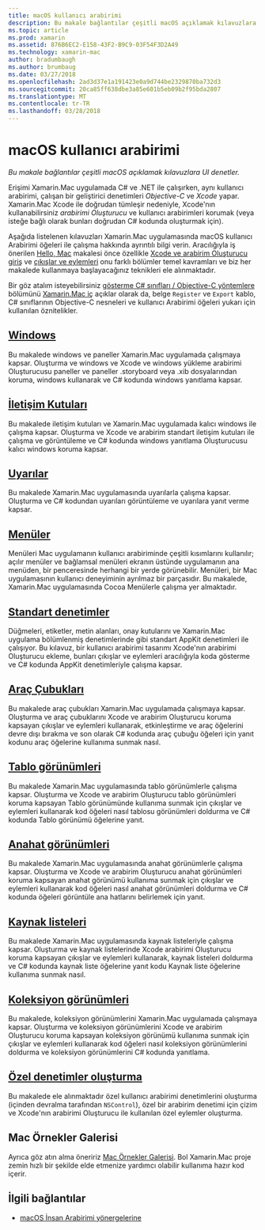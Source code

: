```yaml
---
title: macOS kullanıcı arabirimi
description: Bu makale bağlantılar çeşitli macOS açıklamak kılavuzlara UI denetler.
ms.topic: article
ms.prod: xamarin
ms.assetid: 876B6EC2-E158-43F2-B9C9-03F54F3D2A49
ms.technology: xamarin-mac
author: bradumbaugh
ms.author: brumbaug
ms.date: 03/27/2018
ms.openlocfilehash: 2ad3d37e1a191423e0a9d744be2329870ba732d3
ms.sourcegitcommit: 20ca85ff638dbe3a85e601b5eb09b2f95bda2807
ms.translationtype: MT
ms.contentlocale: tr-TR
ms.lasthandoff: 03/28/2018
---
```

# <a name="macos-user-interface"></a>macOS kullanıcı arabirimi

_Bu makale bağlantılar çeşitli macOS açıklamak kılavuzlara UI denetler._

Erişimi Xamarin.Mac uygulamada C# ve .NET ile çalışırken, aynı kullanıcı arabirimi, çalışan bir geliştirici denetimleri *Objective-C* ve *Xcode* yapar. Xamarin.Mac Xcode ile doğrudan tümleşir nedeniyle, Xcode'nın kullanabilirsiniz _arabirimi Oluşturucu_ ve kullanıcı arabirimleri korumak (veya isteğe bağlı olarak bunları doğrudan C# kodunda oluşturmak için).

Aşağıda listelenen kılavuzları Xamarin.Mac uygulamasında macOS kullanıcı Arabirimi öğeleri ile çalışma hakkında ayrıntılı bilgi verin. Aracılığıyla iş önerilen [Hello, Mac](~/mac/get-started/hello-mac.md) makalesi önce özellikle [Xcode ve arabirim Oluşturucu giriş](~/mac/get-started/hello-mac.md#Introduction_to_Xcode_and_Interface_Builder) ve [çıkışlar ve eylemleri](~/mac/get-started/hello-mac.md#Outlets_and_Actions) onu farklı bölümler temel kavramları ve biz her makalede kullanmaya başlayacağınız teknikleri ele alınmaktadır.

Bir göz atalım isteyebilirsiniz [gösterme C# sınıfları / Objective-C yöntemlere](~/mac/internals/how-it-works.md#exposing-c-classes--methods-to-objective-c) bölümünü [Xamarin.Mac iç](~/mac/internals/how-it-works.md) açıklar olarak da, belge `Register` ve `Export` kablo, C# sınıflarının Objective-C nesneleri ve kullanıcı Arabirimi öğeleri yukarı için kullanılan öznitelikler.

## <a name="windowsmacuser-interfacewindowmd"></a>[Windows](~/mac/user-interface/window.md)

Bu makalede windows ve paneller Xamarin.Mac uygulamada çalışmaya kapsar. Oluşturma ve windows ve Xcode ve windows yükleme arabirimi Oluşturucusu paneller ve paneller .storyboard veya .xib dosyalarından koruma, windows kullanarak ve C# kodunda windows yanıtlama kapsar.

## <a name="dialogsmacuser-interfacedialogmd"></a>[İletişim Kutuları](~/mac/user-interface/dialog.md)

Bu makalede iletişim kutuları ve Xamarin.Mac uygulamada kalıcı windows ile çalışma kapsar. Oluşturma ve Xcode ve arabirim standart iletişim kutuları ile çalışma ve görüntüleme ve C# kodunda windows yanıtlama Oluşturucusu kalıcı windows koruma kapsar.

## <a name="alertsmacuser-interfacealertmd"></a>[Uyarılar](~/mac/user-interface/alert.md)

Bu makalede Xamarin.Mac uygulamasında uyarılarla çalışma kapsar. Oluşturma ve C# kodundan uyarıları görüntüleme ve uyarılara yanıt verme kapsar.

## <a name="menusmacuser-interfacemenumd"></a>[Menüler](~/mac/user-interface/menu.md)

Menüleri Mac uygulamanın kullanıcı arabiriminde çeşitli kısımlarını kullanılır; açılır menüler ve bağlamsal menüleri ekranın üstünde uygulamanın ana menüden, bir penceresinde herhangi bir yerde görünebilir. Menüleri, bir Mac uygulamasının kullanıcı deneyiminin ayrılmaz bir parçasıdır. Bu makalede, Xamarin.Mac uygulamasında Cocoa Menülerle çalışma yer almaktadır.

## <a name="standard-controlsmacuser-interfacestandard-controlsmd"></a>[Standart denetimler](~/mac/user-interface/standard-controls.md)

Düğmeleri, etiketler, metin alanları, onay kutularını ve Xamarin.Mac uygulama bölümlenmiş denetimlerinde gibi standart AppKit denetimleri ile çalışıyor. Bu kılavuz, bir kullanıcı arabirimi tasarımı Xcode'nın arabirimi Oluşturucu ekleme, bunları çıkışlar ve eylemleri aracılığıyla koda gösterme ve C# kodunda AppKit denetimleriyle çalışma kapsar.

## <a name="toolbarsmacuser-interfacetoolbarmd"></a>[Araç Çubukları](~/mac/user-interface/toolbar.md)

Bu makalede araç çubukları Xamarin.Mac uygulamada çalışmaya kapsar. Oluşturma ve araç çubuklarını Xcode ve arabirim Oluşturucu koruma kapsayan çıkışlar ve eylemleri kullanarak, etkinleştirme ve araç öğelerini devre dışı bırakma ve son olarak C# kodunda araç çubuğu öğeleri için yanıt kodunu araç öğelerine kullanıma sunmak nasıl.

## <a name="table-viewsmacuser-interfacetable-viewmd"></a>[Tablo görünümleri](~/mac/user-interface/table-view.md)

Bu makalede Xamarin.Mac uygulamasında tablo görünümlerle çalışma kapsar. Oluşturma ve Xcode ve arabirim Oluşturucu tablo görünümleri koruma kapsayan Tablo görünümünde kullanıma sunmak için çıkışlar ve eylemleri kullanarak kod öğeleri nasıl tablosu görünümleri doldurma ve C# kodunda Tablo görünümü öğelerine yanıt.

## <a name="outline-viewsmacuser-interfaceoutline-viewmd"></a>[Anahat görünümleri](~/mac/user-interface/outline-view.md)

Bu makalede Xamarin.Mac uygulamasında anahat görünümlerle çalışma kapsar. Oluşturma ve Xcode ve arabirim Oluşturucu anahat görünümleri koruma kapsayan anahat görünümü kullanıma sunmak için çıkışlar ve eylemleri kullanarak kod öğeleri nasıl anahat görünümleri doldurma ve C# kodunda öğeleri görüntüle ana hatlarını belirlemek için yanıt.

## <a name="source-listsmacuser-interfacesource-listmd"></a>[Kaynak listeleri](~/mac/user-interface/source-list.md)

Bu makalede Xamarin.Mac uygulamasında kaynak listeleriyle çalışma kapsar. Oluşturma ve kaynak listelerinde Xcode arabirimi Oluşturucu koruma kapsayan çıkışlar ve eylemleri kullanarak, kaynak listeleri doldurma ve C# kodunda kaynak liste öğelerine yanıt kodu Kaynak liste öğelerine kullanıma sunmak nasıl.

## <a name="collection-viewsmacuser-interfacecollection-viewmd"></a>[Koleksiyon görünümleri](~/mac/user-interface/collection-view.md)

Bu makalede, koleksiyon görünümlerini Xamarin.Mac uygulamada çalışmaya kapsar. Oluşturma ve koleksiyon görünümlerini Xcode ve arabirim Oluşturucu koruma kapsayan koleksiyon görünümü kullanıma sunmak için çıkışlar ve eylemleri kullanarak kod öğeleri nasıl koleksiyon görünümlerini doldurma ve koleksiyon görünümlerini C# kodunda yanıtlama.

## <a name="creating-custom-controlsmacuser-interfacecustom-controlsmd"></a>[Özel denetimler oluşturma](~/mac/user-interface/custom-controls.md)

Bu makalede ele alınmaktadır özel kullanıcı arabirimi denetimlerini oluşturma (içinden devralma tarafından `NSControl`), özel bir arabirim denetimi için çizim ve Xcode'nın arabirimi Oluşturucu ile kullanılan özel eylemler oluşturma.

## <a name="mac-samples-gallery"></a>Mac Örnekler Galerisi

Ayrıca göz atın alma öneririz [Mac Örnekler Galerisi](https://developer.xamarin.com/samples/mac/all/). Bol Xamarin.Mac proje zemin hızlı bir şekilde elde etmenize yardımcı olabilir kullanıma hazır kod içerir.

## <a name="related-links"></a>İlgili bağlantılar

- [macOS İnsan Arabirimi yönergelerine](https://developer.apple.com/macos/human-interface-guidelines/overview/themes/)
